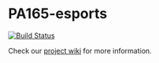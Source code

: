 # PA165-esports
[![Build Status](https://travis-ci.com/kaprijela/PA165-esports.svg?branch=main)](https://travis-ci.com/kaprijela/PA165-esports)

Check our [project wiki](https://github.com/kaprijela/PA165-esports/wiki) for more information.
